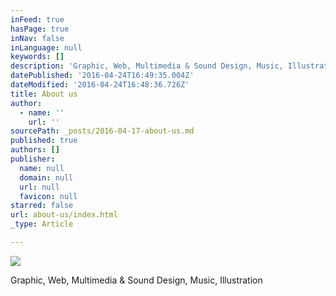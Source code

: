```yaml
---
inFeed: true
hasPage: true
inNav: false
inLanguage: null
keywords: []
description: 'Graphic, Web, Multimedia & Sound Design, Music, Illustration'
datePublished: '2016-04-24T16:49:35.004Z'
dateModified: '2016-04-24T16:48:36.726Z'
title: About us
author:
  - name: ''
    url: ''
sourcePath: _posts/2016-04-17-about-us.md
published: true
authors: []
publisher:
  name: null
  domain: null
  url: null
  favicon: null
starred: false
url: about-us/index.html
_type: Article

---
```

![](https://the-grid-user-content.s3-us-west-2.amazonaws.com/1215028a-8362-4b26-b485-dd690f2f0581.jpg)

Graphic, Web, Multimedia & Sound Design, Music, Illustration